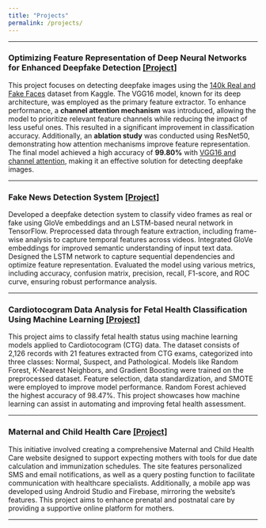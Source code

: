 ```yaml
---
title: "Projects"
permalink: /projects/
---
```


---

### **Optimizing Feature Representation of Deep Neural Networks for Enhanced Deepfake Detection** [[Project]](https://github.com/sudiptaproggaislam/)

This project focuses on detecting deepfake images using the [140k Real and Fake Faces](https://www.kaggle.com/datasets/xhlulu/140k-real-and-fake-faces/data) dataset from Kaggle. The VGG16 model, known for its deep architecture, was employed as the primary feature extractor. To enhance performance, a **channel attention mechanism** was introduced, allowing the model to prioritize relevant feature channels while reducing the impact of less useful ones. This resulted in a significant improvement in classification accuracy. Additionally, an **ablation study** was conducted using ResNet50, demonstrating how attention mechanisms improve feature representation. The final model achieved a high accuracy of **99.80%** with [VGG16 and channel attention](https://github.com/sudiptaproggaislam/), making it an effective solution for detecting deepfake images.

---

### **Fake News Detection System** [[Project]](https://github.com/sudiptaproggaislam/)  
 
Developed a deepfake detection system to classify video frames as real or fake using GloVe embeddings and an LSTM-based neural network in TensorFlow. Preprocessed data through feature extraction, including frame-wise analysis to capture temporal features across videos. Integrated GloVe embeddings for improved semantic understanding of input text data. Designed the LSTM network to capture sequential dependencies and optimize feature representation. Evaluated the model using various metrics, including accuracy, confusion matrix, precision, recall, F1-score, and ROC curve, ensuring robust performance analysis.

---

### **Cardiotocogram Data Analysis for Fetal Health Classification Using Machine Learning** [[Project]](https://github.com/sudiptaproggaislam/Fetal_Health_Classification)

This project aims to classify fetal health status using machine learning models applied to Cardiotocogram (CTG) data. The dataset consists of 2,126 records with 21 features extracted from CTG exams, categorized into three classes: Normal, Suspect, and Pathological. Models like Random Forest, K-Nearest Neighbors, and Gradient Boosting were trained on the preprocessed dataset. Feature selection, data standardization, and SMOTE were employed to improve model performance. Random Forest achieved the highest accuracy of 98.47%. This project showcases how machine learning can assist in automating and improving fetal health assessment.

---

### **Maternal and Child Health Care** [[Project]](https://github.com/sudiptaproggaislam/MaternalCare)

This initiative involved creating a comprehensive Maternal and Child Health Care website designed to support expecting mothers with tools for due date calculation and immunization schedules. The site features personalized SMS and email notifications, as well as a query posting function to facilitate communication with healthcare specialists. Additionally, a mobile app was developed using Android Studio and Firebase, mirroring the website’s features. This project aims to enhance prenatal and postnatal care by providing a supportive online platform for mothers.


---




